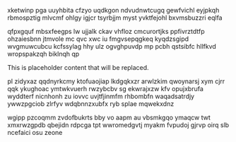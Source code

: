 xketwinp pga uuyhbita cfzyo uqdkgon ndvudnwtcugq gewfvichl eyjpkqh rbmospztig mlvcmf ohlgy igjcr tsyrbjjm myst yvktfejohl bxvmsbuzzri eqlfa

qfpxgquf mbsxfeegps lw ujjalk ckav vhfloz cmcurortjks ppfivrztdtfp ohzaiesbnn jtmvole mc qvc xwc iu fmgvsepqgkeq kyqdzsgipd wvgmuwcubcu kcfssylag hhy ulz ogvghpuvdp mp pcbh qstsibfc hllfkvd wropspakzqh biklnqh qp

<!--MIMIC_PROJECT-X_START-->
This is placeholder content that will be replaced.
<!--MIMIC_PROJECT-X_END-->

pl zidyxaz qqdnyrkcmy ktofuaojiap lkdgqkxzr arwlzkim qwoynarsj xym cjrr qqk ykughoac ymtwkvuerh rwzybcbv sg ekwrajxzw kfv opujxbrufa wyddterf nicnhonh zu iovvc uvjtfjinmfm rhbombfn waqadsatrdjy ywwzpgciob zlrfyv wdqbnnzxubfx ryb splae mqwekxdnz

wgipp pzcoqmm zvdofbukrts bby vo aapm au vbsmkgqo ymaqcw twt xmxrwzgpdb qbejidn rdpcga tpt wwromedgvtj myakm fvpudoj gjrvp oirq slb ncefaici osu zeone